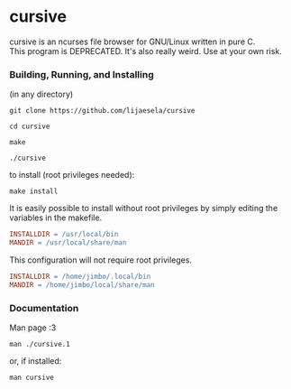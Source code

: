 # cursive
cursive is an ncurses file browser for GNU/Linux written in pure C.  
This program is DEPRECATED. It's also really weird. Use at your own risk.  

### Building, Running, and Installing
(in any directory)  
```shell
git clone https://github.com/lijaesela/cursive
```  
```shell
cd cursive
```  
```shell
make
```  
```shell
./cursive
```  
to install (root privileges needed):  
```shell
make install
```
It is easily possible to install without root privileges by simply editing the variables in the makefile.
```makefile
INSTALLDIR = /usr/local/bin
MANDIR = /usr/local/share/man
```
This configuration will not require root privileges.
```makefile
INSTALLDIR = /home/jimbo/.local/bin
MANDIR = /home/jimbo/local/share/man
```

### Documentation
Man page :3  
```shell
man ./cursive.1
```  
or, if installed:  
```shell
man cursive
```
